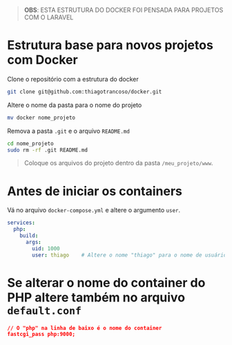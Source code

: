> **OBS**: ESTA ESTRUTURA DO DOCKER FOI PENSADA PARA PROJETOS COM O LARAVEL

# Estrutura base para novos projetos com Docker

Clone o repositório com a estrutura do docker
```bash
git clone git@github.com:thiagotrancoso/docker.git
```

Altere o nome da pasta para o nome do projeto
```bash
mv docker nome_projeto
```

Remova a pasta `.git` e  o arquivo `README.md`
```bash
cd nome_projeto
sudo rm -rf .git README.md
```

> Coloque os arquivos do projeto dentro da pasta `/meu_projeto/www`.

# Antes de iniciar os containers

Vá no arquivo `docker-compose.yml` e altere o argumento `user`.

```yml
services:
  php:
    build:
      args:
        uid: 1000
        user: thiago    # Altere o nome "thiago" para o nome de usuário da máquina host
```

# Se alterar o nome do container do PHP altere também no arquivo `default.conf`

```json
// O "php" na linha de baixo é o nome do container
fastcgi_pass php:9000;
```
